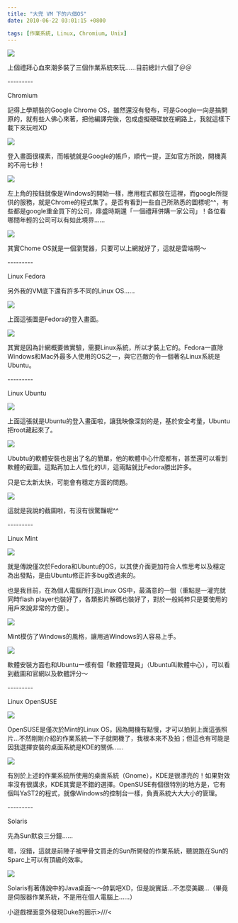 ```yaml
---
title: "大兜 VM 下的六個OS"
date: 2010-06-22 03:01:15 +0800

tags: [作業系統, Linux, Chromium, Unix]
---
```



![](/images/cssula-blog/0.png)




<p>上個禮拜心血來潮多裝了三個作業系統來玩……目前總計六個了＠＠</p>



<p><!--more-->---------</p>



<p>Chromium</p>



<p>記得上學期裝的Google Chrome OS，雖然還沒有發布，可是Google一向是搞開原的，就有些人佛心來著，把他編譯完後，包成虛擬硬碟放在網路上，我就這樣下載下來玩啦XD</p>




![](/images/cssula-blog/1.png)




<p>登入畫面很樸素，而帳號就是Google的帳戶，順代一提，正如官方所說，開機真的不用七秒！</p>




![](/images/cssula-blog/2.png)




<p>左上角的按鈕就像是Windows的開始一樣，應用程式都放在這裡，而google所提供的服務，就是Chrome的程式集了。是否有看到一些自己所熟悉的圖標呢^^，有些都是google重金買下的公司，鼎盛時期還「一個禮拜併購一家公司」！各位看哪間年輕的公司可以有如此境界……</p>




![](/images/cssula-blog/3.png)




<p>其實Chome OS就是一個瀏覽器，只要可以上網就好了，這就是雲端啊～</p>



<p>---------</p>



<p>Linux Fedora</p>



<p>另外我的VM底下還有許多不同的Linux OS……</p>




![](/images/cssula-blog/19.jpg)




<p>上面這張圖是Fedora的登入畫面。</p>




![](/images/cssula-blog/4.png)




<p>其實是因為計網概要做實驗，需要Linux系統，所以才裝上它的。Fedora一直除Windows和Mac外最多人使用的OS之一，與它匹敵的令一個著名Linux系統是Ubuntu。</p>



<p>---------</p>



<p>Linux Ubuntu</p>




![](/images/cssula-blog/5.png)




<p>上面這張就是Ubuntu的登入畫面啦，讓我映像深刻的是，基於安全考量，Ubuntu把root藏起來了。</p>




![](/images/cssula-blog/6.png)




<p>Ububtu的軟體安裝也是出了名的簡單，他的軟體中心什麼都有，甚至還可以看到軟體的截圖。這點再加上人性化的UI，這兩點就比Fedora勝出許多。</p>



<p>只是它太新太快，可能會有穩定方面的問題。</p>




![](/images/cssula-blog/7.png)




<p>這就是我說的截圖啦，有沒有很驚豔呢^^</p>



<p>---------</p>



<p>Linux Mint</p>




![](/images/cssula-blog/8.png)




<p>就是傳說僅次於Fedora和Ubuntu的OS，以其使介面更加符合人性思考以及穩定為出發點，是由Ubuntu修正許多bug改過來的。</p>



<p>也是我目前，在為個人電腦所打造Linux OS中，最滿意的一個（重點是一灌完就同時flash player也裝好了，各類影片解碼也裝好了，對於一般純粹只是要使用的用戶來說非常的方便）。</p>




![](/images/cssula-blog/9.png)




<p>Mint模仿了Windows的風格，讓用過Windows的人容易上手。</p>




![](/images/cssula-blog/10.png)




<p>軟體安裝方面也和Ubuntu一樣有個「軟體管理員」（Ubuntu叫軟體中心），可以看到截圖和官網以及軟體評分～</p>



<p>---------</p>



<p>Linux OpenSUSE</p>




![](/images/cssula-blog/11.png)




<p>OpenSUSE是僅次於Mint的Linux OS，因為開機有點慢，才可以拍到上面這張照片…不然剛剛介紹的作業系統一下子就開機了，我根本來不及拍；但這也有可能是因我選擇安裝的桌面系統是KDE的關係……</p>




![](/images/cssula-blog/13.png)




<p>有別於上述的作業系統所使用的桌面系統（Gnome），KDE是很漂亮的！如果對效率沒有很講求，KDE其實是不錯的選擇。OpenSUSE有個很特別的地方是，它有個叫YaST2的程式，就像Windows的控制台一樣，負責系統大大大小的管理。</p>



<p>---------</p>



<p>Solaris</p>



<p>先為Sun默哀三分鐘……</p>



<p>嗯，沒錯，這就是前陣子被甲骨文買走的Sun所開發的作業系統，聽說跑在Sun的Sparc上可以有頂級的效率。</p>




![](/images/cssula-blog/20.png)




<p>Solaris有著傳說中的Java桌面～～帥氣吧XD，但是說實話…不怎麼美觀…（畢竟是伺服器作業系統，不是用在個人電腦上……）</p>



<p>小遊戲裡面意外發現Duke的圖示&gt;///&lt;</p>